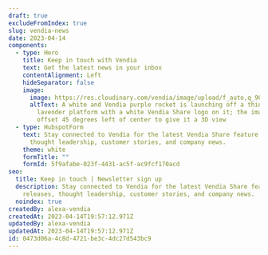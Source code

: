 ```yaml
---
draft: true
excludeFromIndex: true
slug: vendia-news
date: 2023-04-14
components:
  - type: Hero
    title: Keep in touch with Vendia
    text: Get the latest news in your inbox
    contentAlignment: Left
    hideSeparator: false
    image:
      image: https://res.cloudinary.com/vendia/image/upload/f_auto,q_90/v1671579983/Website/Iso/Rocket_huqunj.png
      altText: A white and Vendia purple rocket is launching off a thin, square,
        lavender platform with a white Vendia Share logo on it; the image is
        offset 45 degrees left of center to give it a 3D view
  - type: HubspotForm
    text: Stay connected to Vendia for the latest Vendia Share feature releases,
      thought leadership, customer stories, and company news.
    theme: white
    formTitle: ""
    formId: 5f9afabe-023f-4431-ac5f-ac9fcf170acd
seo:
  title: Keep in touch | Newsletter sign up
  description: Stay connected to Vendia for the latest Vendia Share feature
    releases, thought leadership, customer stories, and company news.
  noindex: true
createdBy: alexa-vendia
createdAt: 2023-04-14T19:57:12.971Z
updatedBy: alexa-vendia
updatedAt: 2023-04-14T19:57:12.971Z
id: 0473d06a-4c8d-4721-be3c-4dc27d543bc9
---
```

